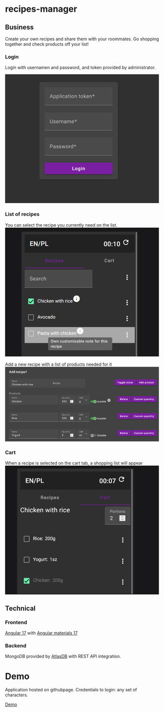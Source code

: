 # recipes-manager

## Business

Create your own recipes and share them with your roommates. Go shopping together and check products off your list!

### Login

Login with usernamen and password, and token provided by administrator.

![Auth page](demo/auth.png "Auth")

### List of recipes

You can select the recipe you currently need on the list.
![Recipes](demo/recipes.png "Recipes")

Add a new recipe with a list of products needed for it
![Recipe](demo/recipe.png "Recipe")

### Cart

When a recipe is selected on the cart tab, a shopping list will appear
![Cart](demo/cart.png "Cart")

## Technical

### Frontend

[Angular 17](https://angular.io/) with [Angular materials 17](https://material.angular.io/)  

### Backend

MongoDB provided by [AtlasDB](https://www.mongodb.com/atlas/database) with REST API integration.

# Demo

Application hosted on githubpage. Credentials to login: any set of characters.  

[Demo](https://dominik93.github.io/recipes-manager/demo/browser/) 
